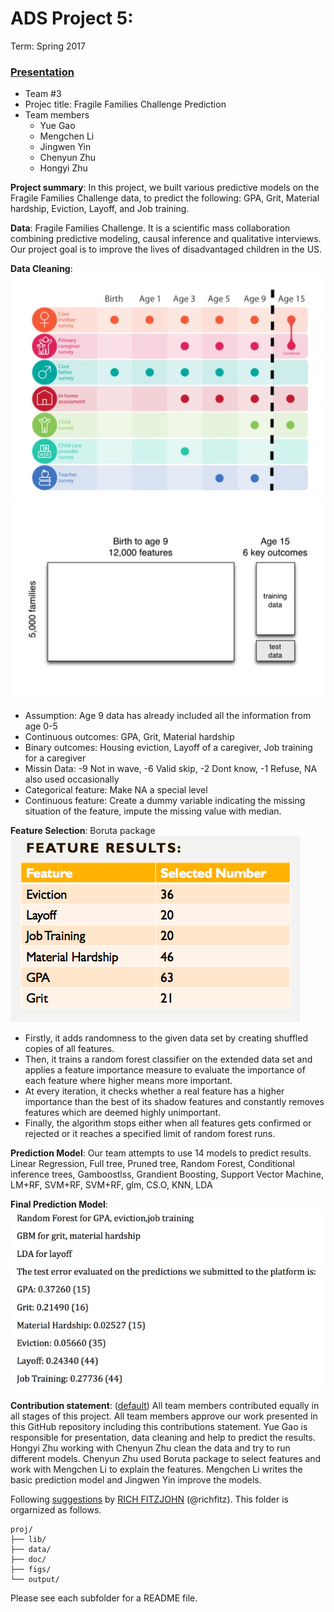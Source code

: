 # ADS Project 5: 

Term: Spring 2017
### [Presentation](https://github.com/TZstatsADS/Spr2017-proj5-grp3/blob/master/doc/presentation.pdf)

+ Team #3
+ Projec title: Fragile Families Challenge Prediction
+ Team members
	+ Yue Gao
	+ Mengchen Li
	+ Jingwen Yin
	+ Chenyun Zhu
	+ Hongyi Zhu
	
	
**Project summary**: In this project, we built various predictive models on the Fragile Families Challenge data, to predict the following: GPA, Grit, Material hardship, Eviction, Layoff, and Job training.


**Data**: Fragile Families Challenge. It is a scientific mass collaboration combining predictive modeling, causal inference and qualitative interviews. Our project goal is to improve the lives of disadvantaged children in the US.


**Data Cleaning**:
![alt tag](https://github.com/TZstatsADS/Spr2017-proj5-grp3/blob/master/figs/140.pic.jpg)
![alt tag](https://github.com/TZstatsADS/Spr2017-proj5-grp3/blob/master/figs/160.pic.jpg)


+ Assumption: Age 9 data has already included all the information from age 0-5
+ Continuous outcomes: GPA, Grit, Material hardship
+ Binary outcomes: Housing eviction, Layoff of a caregiver, Job training for a caregiver 
+ Missin Data: -9 Not in wave, -6 Valid skip, -2 Dont know, -1 Refuse, NA also used occasionally 
+ Categorical feature: Make NA a special level
+ Continuous feature: Create a dummy variable indicating the missing situation of the feature, impute the missing value with median.



**Feature Selection**: Boruta package
![alt tag](https://github.com/TZstatsADS/Spr2017-proj5-grp3/blob/master/figs/feature%20selection.png)


+ Firstly, it adds randomness to the given data set by creating shuffled copies of all features.
+ Then, it trains a random forest classifier on the extended data set and applies a feature importance measure to evaluate the importance of each feature where higher means more important.
+ At every iteration, it checks whether a real feature has a higher importance than the best of its shadow features and constantly removes features which are deemed highly unimportant.
+ Finally, the algorithm stops either when all features gets confirmed or rejected or it reaches a specified limit of random forest runs.



**Prediction Model**:
Our team attempts to use 14 models to predict results.
Linear Regression, Full tree, Pruned tree, Random Forest, Conditional inference trees, Gamboostlss, Grandient Boosting, Support Vector Machine, LM+RF, SVM+RF, SVM+RF, glm, CS.O, KNN, LDA



**Final Prediction Model**:
![alt tag](https://github.com/TZstatsADS/Spr2017-proj5-grp3/blob/master/figs/prediction%20error.png)

	
**Contribution statement**: ([default](doc/a_note_on_contributions.md)) All team members contributed equally in all stages of this project. All team members approve our work presented in this GitHub repository including this contributions statement. Yue Gao is responsible for presentation, data cleaning and help to predict the results. Hongyi Zhu working with Chenyun Zhu clean the data and try to run different models. Chenyun Zhu used Boruta package to select features and work with Mengchen Li to explain the features. Mengchen Li writes the basic prediction model and Jingwen Yin improve the models.

Following [suggestions](http://nicercode.github.io/blog/2013-04-05-projects/) by [RICH FITZJOHN](http://nicercode.github.io/about/#Team) (@richfitz). This folder is orgarnized as follows.

```
proj/
├── lib/
├── data/
├── doc/
├── figs/
└── output/
```

Please see each subfolder for a README file.
